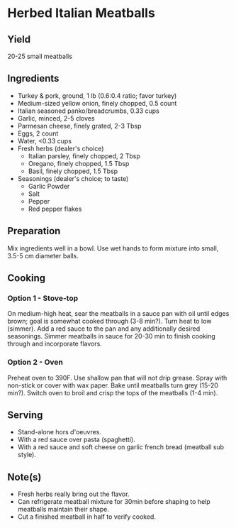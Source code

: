 # Herbed Italian Meatballs

## Yield

20-25 small meatballs

## Ingredients

-   Turkey & pork, ground, 1 lb (0.6:0.4 ratio; favor turkey)
-   Medium-sized yellow onion, finely chopped, 0.5 count
-   Italian seasoned panko/breadcrumbs, 0.33 cups
-   Garlic, minced, 2-5 cloves
-   Parmesan cheese, finely grated, 2-3 Tbsp
-   Eggs, 2 count
-   Water, \<0.33 cups
-   Fresh herbs (dealer's choice)
    -   Italian parsley, finely chopped, 2 Tbsp
    -   Oregano, finely chopped, 1.5 Tbsp
    -   Basil, finely chopped, 1.5 Tbsp
-   Seasonings (dealer's choice; to taste)
    -   Garlic Powder
    -   Salt
    -   Pepper
    -   Red pepper flakes

## Preparation

Mix ingredients well in a bowl. Use wet hands to form mixture into small, 3.5-5 cm diameter balls.

## Cooking

### Option 1 - Stove-top

On medium-high heat, sear the meatballs in a sauce pan with oil until edges brown; goal is somewhat cooked through (3-8 min?). Turn heat to low (simmer). Add a red sauce to the pan and any additionally desired seasonings. Simmer meatballs in sauce for 20-30 min to finish cooking through and incorporate flavors.

### Option 2 - Oven

Preheat oven to 390F. Use shallow pan that will not drip grease. Spray with non-stick or cover with wax paper. Bake until meatballs turn grey (15-20 min?). Switch oven to broil and crisp the tops of the meatballs (1-4 min).

## Serving

-   Stand-alone hors d'oeuvres.
-   With a red sauce over pasta (spaghetti).
-   With a red sauce and soft cheese on garlic french bread (meatball sub style).

## Note(s)

-   Fresh herbs really bring out the flavor.
-   Can refrigerate meatball mixture for 30min before shaping to help meatballs maintain their shape.
-   Cut a finished meatball in half to verify cooked.
